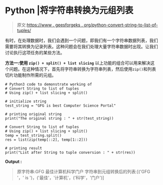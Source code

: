 # Python |将字符串转换为元组列表

> 原文:[https://www . geesforgeks . org/python-convert-string-to-list-of-tuples/](https://www.geeksforgeeks.org/python-convert-string-to-list-of-tuples/)

有时，在处理数据时，我们会遇到一个问题，即我们有一个字符串数据列表，我们需要将其转换为记录列表。这种问题会在我们处理大量字符串数据时出现。让我们讨论执行这项任务的某些方法。

**方法一:使用 `zip() + split() + list slicing`**
以上功能的组合可以用来解决这个问题。在这种情况下，首先将字符串转换为字符串列表，然后使用`zip()`和列表切片功能制作所需的元组。

```
# Python3 code to demonstrate working of
# Convert String to list of tuples
# Using zip() + list slicing + split()

# initialize string 
test_string = "GFG is best Computer Science Portal"

# printing original string 
print("The original string : " + str(test_string))

# Convert String to list of tuples
# Using zip() + list slicing + split()
temp = test_string.split()
res = list(zip(temp[::2], temp[1::2]))

# printing result
print("List after String to tuple conversion : " + str(res))
```

**Output :**

> 原字符串:GFG 最佳计算机科学门户
> 字符串到元组转换后的列表:[('GFG '，' is ')，('最佳'，'计算机'，('科学'，'门户')]